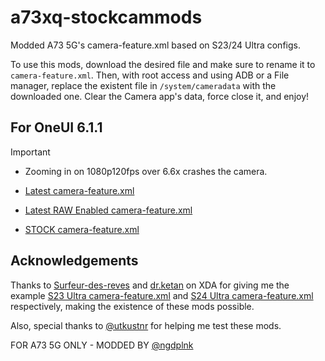 # a73xq-stockcammods

Modded A73 5G's camera-feature.xml based on S23/24 Ultra configs.

To use this mods, download the desired file and make sure to rename it to `camera-feature.xml`. Then, with root access  and using ADB or a File manager, replace the existent file in `/system/cameradata` with the downloaded one. Clear the Camera app's data, force close it, and enjoy!

## For OneUI 6.1.1

> [!IMPORTANT]
> - Zooming in on 1080p120fps over 6.6x crashes the camera.

- [Latest camera-feature.xml](https://github.com/ngdplnk/a73xq_stockcammods/blob/main/oneui-6/camera-feature.xml)

- [Latest RAW Enabled camera-feature.xml](https://github.com/ngdplnk/a73xq_stockcammods/blob/main/oneui-6/camera-featureRAW.xml)

- [STOCK camera-feature.xml](https://github.com/ngdplnk/a73xq_stockcammods/blob/main/oneui-6/camera-featureSTOCK.xml)


## Acknowledgements
Thanks to [Surfeur-des-reves](https://forum.xda-developers.com/m/surfeur-des-reves.1042515/) and [dr.ketan](https://xdaforums.com/m/dr-ketan.3931450/) on XDA for giving me the example [S23 Ultra camera-feature.xml](https://github.com/ngdplnk/a73xq_stockcammods/blob/main/examples/camera-featureS23U.xml) and [S24 Ultra camera-feature.xml](https://github.com/ngdplnk/a73xq_stockcammods/blob/main/examples/camera-featureS24U.xml) respectively, making the existence of these mods possible.

Also, special thanks to [@utkustnr](https://github.com/utkustnr) for helping me test these mods.

FOR A73 5G ONLY - MODDED BY [@ngdplnk](https://github.com/ngdplnk)
 